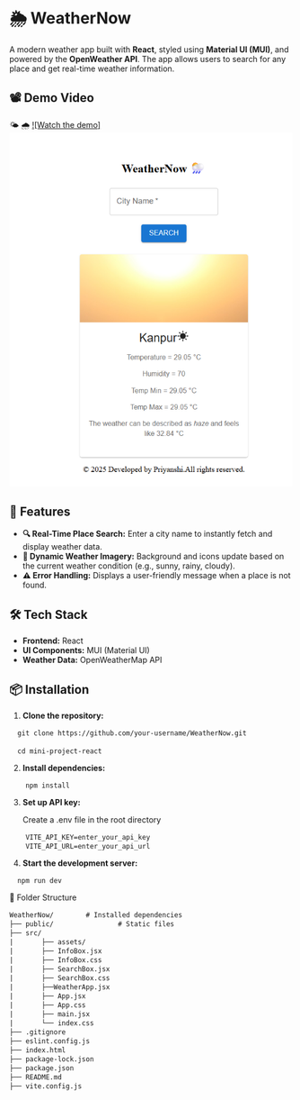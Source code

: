 # 🌦️ WeatherNow 

A modern weather app built with **React**, styled using **Material UI (MUI)**, and powered by the **OpenWeather API**. The app allows users to search for any place and get real-time weather information.


## 📽 Demo Video
🌤️ 🌧️
[![Watch the demo]![Cover Image](./src/assets/cover_pic.png)
](https://www.linkedin.com/posts/priyanshi-sahu-3a7544281_webdevelopment-reactjs-materialui-activity-7376970252158423040-6C4u?utm_source=share&utm_medium=member_desktop&rcm=ACoAAESZ7S8BImojSrqrY7ikQHo1ij8eKy7L6Tw)


## 🚀 Features

- **🔍 Real-Time Place Search:** Enter a city name to instantly fetch and display weather data.
- **🌄 Dynamic Weather Imagery:** Background and icons update based on the current weather condition (e.g., sunny, rainy, cloudy).
- **⚠️ Error Handling:** Displays a user-friendly message when a place is not found.


## 🛠️ Tech Stack

- **Frontend:** React
- **UI Components:** MUI (Material UI)
- **Weather Data:** OpenWeatherMap API

## 📦 Installation

1. **Clone the repository:**

  ```
    git clone https://github.com/your-username/WeatherNow.git

    cd mini-project-react   
  ```

2. **Install dependencies:**
```
    npm install
```

3. **Set up API key:**

    Create a .env file in the root directory 
```
    VITE_API_KEY=enter_your_api_key
    VITE_API_URL=enter_your_api_url
```



4. **Start the development server:**
  ```
    npm run dev
  ```




📁 Folder Structure

```
WeatherNow/        # Installed dependencies
├── public/                # Static files 
├── src/  
|       ├── assets/
|       ├── InfoBox.jsx
|       ├── InfoBox.css
|       ├── SearchBox.jsx
|       ├── SearchBox.css
|       ├──WeatherApp.jsx
|       ├── App.jsx
|       ├── App.css
|       ├── main.jsx
|       └── index.css                                
├── .gitignore             
├── eslint.config.js       
├── index.html             
├── package-lock.json     
├── package.json           
├── README.md             
├── vite.config.js        


```